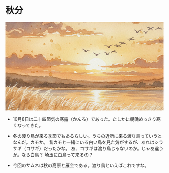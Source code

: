 # 秋分
![寒露の光景](img/kanro.jpg)
- 10月8日は二十四節気の寒露（かんろ）であった。たしかに朝晩めっきり寒くなってきた。

+ 冬の渡り鳥が来る季節でもあるらしい。うちの近所に来る渡り鳥っていうとなんだ。カモか。
昔カモと一緒にいる白い鳥を見た気がするが、あれはシラサギ（コサギ）だったかな。
あ、コサギは渡り鳥じゃないのか。じゃあ違うか。なら白鳥？ 埼玉に白鳥って来るの？

- 今回のサムネは秋の高原と雁金である。渡り鳥といえばこれですな。
